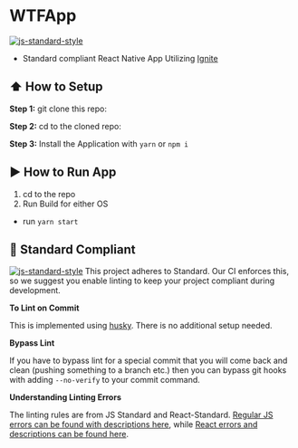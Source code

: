 #  WTFApp
[![js-standard-style](https://img.shields.io/badge/code%20style-standard-brightgreen.svg?style=flat)](http://standardjs.com/)

* Standard compliant React Native App Utilizing [Ignite](https://github.com/infinitered/ignite)

## :arrow_up: How to Setup

**Step 1:** git clone this repo:

**Step 2:** cd to the cloned repo:

**Step 3:** Install the Application with `yarn` or `npm i`


## :arrow_forward: How to Run App

1. cd to the repo
2. Run Build for either OS
  * run `yarn start`

## :no_entry_sign: Standard Compliant

[![js-standard-style](https://cdn.rawgit.com/feross/standard/master/badge.svg)](https://github.com/feross/standard)
This project adheres to Standard.  Our CI enforces this, so we suggest you enable linting to keep your project compliant during development.

**To Lint on Commit**

This is implemented using [husky](https://github.com/typicode/husky). There is no additional setup needed.

**Bypass Lint**

If you have to bypass lint for a special commit that you will come back and clean (pushing something to a branch etc.) then you can bypass git hooks with adding `--no-verify` to your commit command.

**Understanding Linting Errors**

The linting rules are from JS Standard and React-Standard.  [Regular JS errors can be found with descriptions here](http://eslint.org/docs/rules/), while [React errors and descriptions can be found here](https://github.com/yannickcr/eslint-plugin-react).
